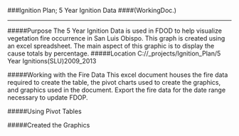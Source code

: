 ###Ignition Plan; 5 Year Ignition Data
####(WorkingDoc.)
___

#####Purpose
The 5 Year Ignition Data is used in FDOD to help visualize vegetation fire occurrence in San Luis Obispo. This graph is created using an excel spreadsheet. The main aspect of this graphic is to display the cause totals by percentage.
#####Location
						C://_projects/Ignition_Plan/5 Year Ignitions(SLU)2009_2013 

#####Working with the Fire Data
This excel document houses the fire data required to create the table, the pivot charts used to create the graphics, and graphics used in the document. Export the fire data for the date range necessary to update FDOP.  

#####Using Pivot Tables

#####Created the Graphics 
